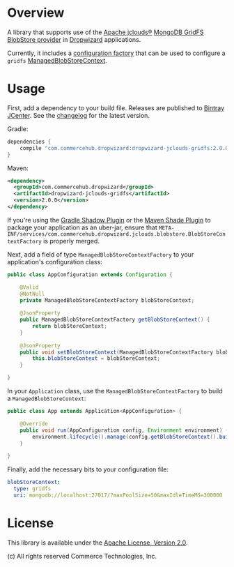 # Overview

A library that supports use of the [Apache jclouds®](https://jclouds.apache.org/)
[MongoDB GridFS BlobStore provider](https://github.com/commercehub-oss/jclouds-gridfs-blobstore) in
[Dropwizard](http://dropwizard.io/) applications.

Currently, it includes a [configuration factory](http://dropwizard.io/manual/core.html#configuration) that can be used
to configure a `gridfs`
[ManagedBlobStoreContext](../dropwizard-jclouds-blobstore/src/main/java/com/commercehub/dropwizard/jclouds/blobstore/ManagedBlobStoreContext.java).

# Usage

First, add a dependency to your build file.  Releases are published to
[Bintray JCenter](https://bintray.com/bintray/jcenter).  See the [changelog](../CHANGES.md) for the latest version.

Gradle:

```groovy
dependencies {
    compile "com.commercehub.dropwizard:dropwizard-jclouds-gridfs:2.0.0"
}
```

Maven:

```xml
<dependency>
  <groupId>com.commercehub.dropwizard</groupId>
  <artifactId>dropwizard-jclouds-gridfs</artifactId>
  <version>2.0.0</version>
</dependency>
```

If you're using the [Gradle Shadow Plugin](https://github.com/johnrengelman/shadow) or the
[Maven Shade Plugin](http://maven.apache.org/plugins/maven-shade-plugin/) to package your application as an uber-jar,
ensure that `META-INF/services/com.commercehub.dropwizard.jclouds.blobstore.BlobStoreContextFactory` is properly merged.

Next, add a field of type `ManagedBlobStoreContextFactory` to your application's configuration class:

```java
public class AppConfiguration extends Configuration {

    @Valid
    @NotNull
    private ManagedBlobStoreContextFactory blobStoreContext;
    
    @JsonProperty
    public ManagedBlobStoreContextFactory getBlobStoreContext() {
        return blobStoreContext;
    }
    
    @JsonProperty
    public void setBlobStoreContext(ManagedBlobStoreContextFactory blobStoreContext) {
        this.blobStoreContext = blobStoreContext;
    }

}
```

In your `Application` class, use the `ManagedBlobStoreContextFactory` to build a `ManagedBlobStoreContext`:

```java
public class App extends Application<AppConfiguration> {

    @Override
    public void run(AppConfiguration config, Environment environment) {
        environment.lifecycle().manage(config.getBlobStoreContext().build());
    }
    
}
```

Finally, add the necessary bits to your configuration file:

```yaml
blobStoreContext:
  type: gridfs
  uri: mongodb://localhost:27017/?maxPoolSize=50&maxIdleTimeMS=300000
```

# License
This library is available under the [Apache License, Version 2.0](http://www.apache.org/licenses/LICENSE-2.0).

(c) All rights reserved Commerce Technologies, Inc.
